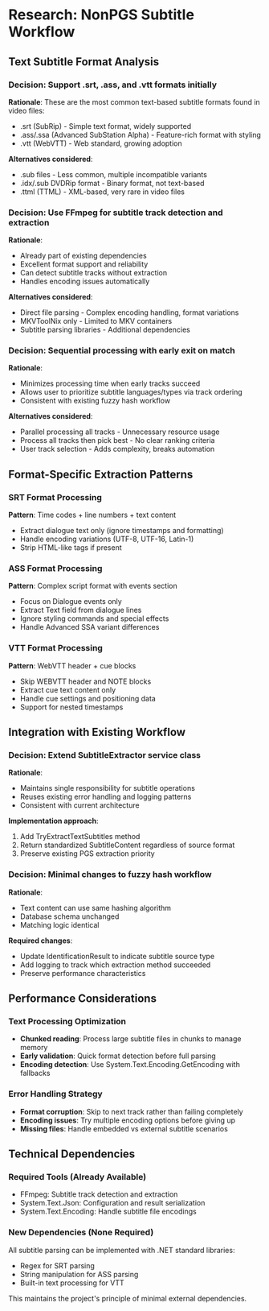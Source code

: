 # Research: NonPGS Subtitle Workflow

## Text Subtitle Format Analysis

### Decision: Support .srt, .ass, and .vtt formats initially

**Rationale**: These are the most common text-based subtitle formats found in video files:

- .srt (SubRip) - Simple text format, widely supported
- .ass/.ssa (Advanced SubStation Alpha) - Feature-rich format with styling
- .vtt (WebVTT) - Web standard, growing adoption

**Alternatives considered**:

- .sub files - Less common, multiple incompatible variants
- .idx/.sub DVDRip format - Binary format, not text-based
- .ttml (TTML) - XML-based, very rare in video files

### Decision: Use FFmpeg for subtitle track detection and extraction

**Rationale**:

- Already part of existing dependencies
- Excellent format support and reliability
- Can detect subtitle tracks without extraction
- Handles encoding issues automatically

**Alternatives considered**:

- Direct file parsing - Complex encoding handling, format variations
- MKVToolNix only - Limited to MKV containers
- Subtitle parsing libraries - Additional dependencies

### Decision: Sequential processing with early exit on match

**Rationale**:

- Minimizes processing time when early tracks succeed
- Allows user to prioritize subtitle languages/types via track ordering
- Consistent with existing fuzzy hash workflow

**Alternatives considered**:

- Parallel processing all tracks - Unnecessary resource usage
- Process all tracks then pick best - No clear ranking criteria
- User track selection - Adds complexity, breaks automation

## Format-Specific Extraction Patterns

### SRT Format Processing

**Pattern**: Time codes + line numbers + text content

- Extract dialogue text only (ignore timestamps and formatting)
- Handle encoding variations (UTF-8, UTF-16, Latin-1)
- Strip HTML-like tags if present

### ASS Format Processing

**Pattern**: Complex script format with events section

- Focus on Dialogue events only
- Extract Text field from dialogue lines
- Ignore styling commands and special effects
- Handle Advanced SSA variant differences

### VTT Format Processing

**Pattern**: WebVTT header + cue blocks

- Skip WEBVTT header and NOTE blocks
- Extract cue text content only
- Handle cue settings and positioning data
- Support for nested timestamps

## Integration with Existing Workflow

### Decision: Extend SubtitleExtractor service class

**Rationale**:

- Maintains single responsibility for subtitle operations
- Reuses existing error handling and logging patterns
- Consistent with current architecture

**Implementation approach**:

1. Add TryExtractTextSubtitles method
2. Return standardized SubtitleContent regardless of source format
3. Preserve existing PGS extraction priority

### Decision: Minimal changes to fuzzy hash workflow

**Rationale**:

- Text content can use same hashing algorithm
- Database schema unchanged
- Matching logic identical

**Required changes**:

- Update IdentificationResult to indicate subtitle source type
- Add logging to track which extraction method succeeded
- Preserve performance characteristics

## Performance Considerations

### Text Processing Optimization

- **Chunked reading**: Process large subtitle files in chunks to manage memory
- **Early validation**: Quick format detection before full parsing
- **Encoding detection**: Use System.Text.Encoding.GetEncoding with fallbacks

### Error Handling Strategy

- **Format corruption**: Skip to next track rather than failing completely
- **Encoding issues**: Try multiple encoding options before giving up
- **Missing files**: Handle embedded vs external subtitle scenarios

## Technical Dependencies

### Required Tools (Already Available)

- FFmpeg: Subtitle track detection and extraction
- System.Text.Json: Configuration and result serialization
- System.Text.Encoding: Handle subtitle file encodings

### New Dependencies (None Required)

All subtitle parsing can be implemented with .NET standard libraries:

- Regex for SRT parsing
- String manipulation for ASS parsing
- Built-in text processing for VTT

This maintains the project's principle of minimal external dependencies.

